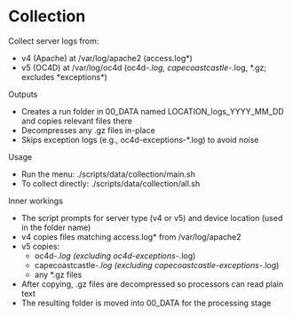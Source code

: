 # Collection

Collect server logs from:

- v4 (Apache) at /var/log/apache2 (access.log\*)
- v5 (OC4D) at /var/log/oc4d (oc4d-_.log, capecoastcastle-_.log, *.gz; excludes *exceptions\*)

Outputs

- Creates a run folder in 00_DATA named LOCATION_logs_YYYY_MM_DD and copies relevant files there
- Decompresses any .gz files in-place
- Skips exception logs (e.g., oc4d-exceptions-\*.log) to avoid noise

Usage

- Run the menu: ./scripts/data/collection/main.sh
- To collect directly: ./scripts/data/collection/all.sh

Inner workings

- The script prompts for server type (v4 or v5) and device location (used in the folder name)
- v4 copies files matching access.log\* from /var/log/apache2
- v5 copies:
  - oc4d-_.log (excluding oc4d-exceptions-_.log)
  - capecoastcastle-_.log (excluding capecoastcastle-exceptions-_.log)
  - any \*.gz files
- After copying, .gz files are decompressed so processors can read plain text
- The resulting folder is moved into 00_DATA for the processing stage
